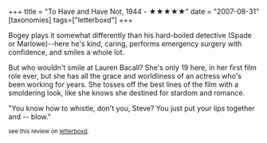 +++
title = "To Have and Have Not, 1944 - ★★★★★"
date = "2007-08-31"
[taxonomies]
tags=["letterboxd"]
+++

Bogey plays it somewhat differently than his hard-boiled detective (Spade or Marlowe)--here he's kind, caring, performs emergency surgery with confidence, and smiles a whole lot.

But who wouldn't smile at Lauren Bacall? She's only 19 here, in her first film role ever, but she has all the grace and worldliness of an actress who's been working for years. She tosses off the best lines of the film with a smoldering look, like she knows she destined for stardom and romance.

"You know how to whistle, don't you, Steve? You just put your lips together and -- blow."

<small>see this review on <a href="https://letterboxd.com/nonmodernist/film/to-have-and-have-not/1/">letterboxd</a>.